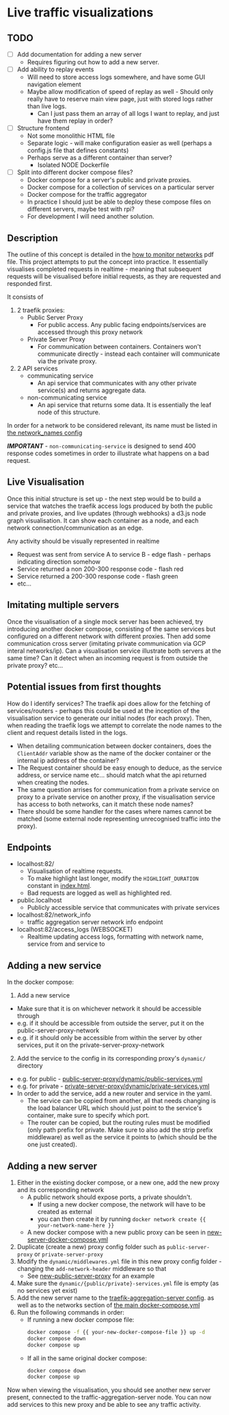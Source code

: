 # Live traffic visualizations

## TODO

- [ ] Add documentation for adding a new server
    - Requires figuring out how to add a new server.
- [ ] Add ability to replay events
    - Will need to store access logs somewhere, and have some GUI navigation element
    - Maybe allow modification of speed of replay as well - Should only really have to reserve main view page, just with
      stored logs rather than live logs.
        - Can I just pass them an array of all logs I want to replay, and just have them replay in order?
- [ ] Structure frontend
    - Not some monolithic HTML file
    - Separate logic - will make configuration easier as well (perhaps a config.js file that defines constants)
    - Perhaps serve as a different container than server?
        - Isolated NODE Dockerfile
- [ ] Split into different docker compose files?
    - Docker compose for a server's public and private proxies.
    - Docker compose for a collection of services on a particular server
    - Docker compose for the traffic aggregator
    - In practice I should just be able to deploy these compose files on different servers, maybe test with rpi?
    - For development I will need another solution.

## Description

The outline of this concept is detailed in the [how to monitor networks](how%20to%20monitor%20networks.drawio.pdf) pdf
file. This project attempts to put the concept into practice. It essentially visualises completed requests in realtime -
meaning that subsequent requests will be visualised before initial requests, as they are requested and responded first.

It consists of

1. 2 traefik proxies:
    - Public Server Proxy
        - For public access. Any public facing endpoints/services are accessed through this proxy network
    - Private Server Proxy
        - For communication between containers. Containers won't communicate directly - instead each container will
          communicate via the private proxy.
2. 2 API services
    - communicating service
        - An api service that communicates with any other private service(s) and returns aggregate data.
    - non-communicating service
        - An api service that returns some data. It is essentially the leaf node of this structure.

In order for a network to be considered relevant, its name must be listed
in [the network_names config](services/traffic-aggregation-server/config/config.py)

***IMPORTANT*** - `non-communicating-service` is designed to send 400 response codes sometimes in order to illustrate
what happens on a bad request.

## Live Visualisation

Once this initial structure is set up - the next step would be to build a service that watches the traefik access logs
produced by both the public and private proxies, and live updates (through webhooks) a d3.js node graph visualisation.
It can show each container as a node, and each network connection/communication as an edge.

Any activity should be visually represented in realtime

- Request was sent from service A to service B - edge flash - perhaps indicating direction somehow
- Service returned a non 200-300 response code - flash red
- Service returned a 200-300 response code - flash green
- etc...

## Imitating multiple servers

Once the visualisation of a single mock server has been achieved, try introducing another docker compose, consisting of
the same services but configured on a different network with different proxies. Then add some communication cross
server (imitating private communication via GCP interal networks/ip). Can a visualisation service illustrate both
servers at the same time? Can it detect when an incoming request is from outside the private proxy? etc...

## Potential issues from first thoughts

How do I identify services? The traefik api does allow for the fetching of services/routers - perhaps this could be used
at the inception of the visualisation service to generate our initial nodes (for each proxy). Then, when reading the
traefik logs we attempt to correlate the node names to the client and request details listed in the logs.

- When detailing communication between docker containers, does the `ClientAddr` variable show as the name of the docker
  container or the internal ip address of the container?
- The Request container should be easy enough to deduce, as the service address, or service name etc... should match
  what the api returned when creating the nodes.
- The same question arrises for communication from a private service on proxy to a private service on another proxy, if
  the visualisation service has access to both networks, can it match these node names?
- There should be some handler for the cases where names cannot be matched (some external node representing unrecognised
  traffic into the proxy).

## Endpoints

- localhost:82/
    - Visualisation of realtime requests.
    - To make highlight last longer, modify the `HIGHLIGHT_DURATION` constant
      in [index.html](services/traffic-aggregation-server/static/index.html).
    - Bad requests are logged as well as highlighted red.
- public.localhost
    - Publicly accessible service that communicates with private services
- localhost:82/network_info
    - traffic aggregation server network info endpoint
- localhost:82/access_logs (WEBSOCKET)
    - Realtime updating access logs, formatting with network name, service from and service to

## Adding a new service

In the docker compose:

1. Add a new service

- Make sure that it is on whichever network it should be accessible through
- e.g. if it should be accessible from outside the server, put it on the public-server-proxy-network
- e.g. if it should only be accessible from within the server by other services, put it on the
  private-server-proxy-network

2. Add the service to the config in its corresponding proxy's `dynamic/` directory

- e.g. for public - [public-server-proxy/dynamic/public-services.yml](public-server-proxy/dynamic/public-services.yml)
- e.g. for
  private - [private-server-proxy/dynamic/private-services.yml](private-server-proxy/dynamic/private-services.yml)
- In order to add the service, add a new router and service in the yaml.
    - The service can be copied from another, all that needs changing is the load balancer URL which should just point
      to
      the service's container, make sure to specify which port.
    - The router can be copied, but the routing rules must be modified (only path prefix for private. Make sure to also
      add the strip prefix middleware) as well as the service it points to  (which should be the one just created).

## Adding a new server

1. Either in the existing docker compose, or a new one, add the new proxy and its corresponding network
    - A public network should expose ports, a private shouldn't.
        - If using a new docker compose, the network will have to be created as external
        - you can then create it by running `docker network create {{ your-network-name-here }}`
    - A new docker compose with a new public proxy can be seen
      in [new-server-docker-compose.yml](new-server-docker-compose.yml)
2. Duplicate (create a new) proxy config folder such as `public-server-proxy` or `private-server-proxy`
3. Modify the `dynamic/middlewares.yml` file in this new proxy config folder - changing the `add-network-header`
   middleware so that
    - See [new-public-server-proxy](new-public-server-proxy) for an example
4. Make sure the `dynamic/{public/private}-services.yml` file is empty (as no services yet exist)
5. Add the new server name to
   the [traefik-aggregation-server config](services/traffic-aggregation-server/config/config.py). as well as to the
   networks section of [the main docker-compose.yml](docker-compose.yml)
6. Run the following commands in order:
    - If running a new docker compose file:
        ```bash
        docker compose -f {{ your-new-docker-compose-file }} up -d
        docker compose down 
        docker compose up
        ```
    - If all in the same original docker compose:
        ```bash
        docker compose down
        docker compose up
        ```

Now when viewing the visualisation, you should see another new server present, connected to the
traffic-aggregation-server node. You can now add services to this new proxy and be able to see any traffic activity.